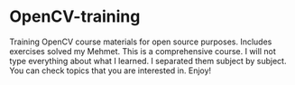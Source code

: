 # OpenCV-training
Training OpenCV course materials for open source purposes. Includes exercises solved my Mehmet.
This is a comprehensive course. I will not type everything about what I learned. I separated them
subject by subject. You can check topics that you are interested in. Enjoy!
